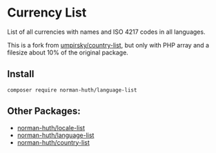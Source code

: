# Currency List

List of all currencies with names and ISO 4217 codes in all languages.

This is a fork from [umpirsky/country-list](https://github.com/umpirsky/language-list), but only with PHP array and a filesize about 10% of the
original package.

## Install

```shell
composer require norman-huth/language-list
```

## Other Packages:

* [norman-huth/locale-list](https://github.com/Muetze42/locale-list)
* [norman-huth/language-list](https://github.com/Muetze42/language-list)
* [norman-huth/country-list](https://github.com/Muetze42/country-list)
